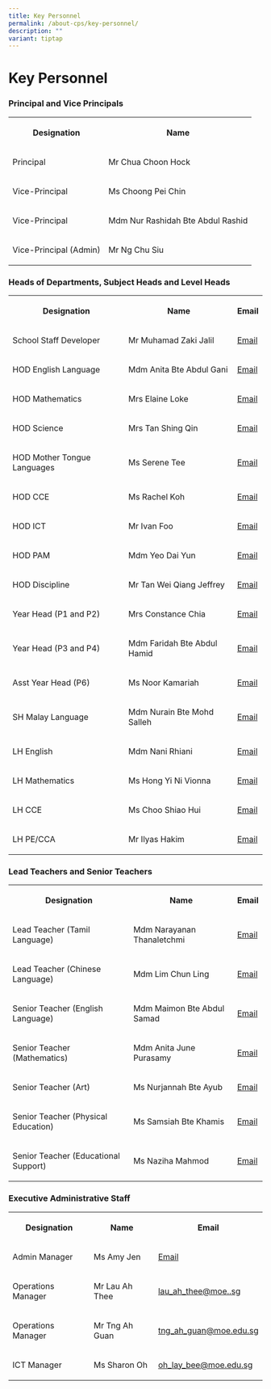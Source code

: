 ```yaml
---
title: Key Personnel
permalink: /about-cps/key-personnel/
description: ""
variant: tiptap
---
```

<h1><strong>Key Personnel</strong></h1><h3>Principal and Vice Principals</h3><table><tbody><tr><th rowspan="1" colspan="1"><p>Designation</p></th><th rowspan="1" colspan="1"><p>Name</p></th></tr><tr><td rowspan="1" colspan="1"><p>Principal</p></td><td rowspan="1" colspan="1"><p>Mr Chua Choon Hock</p></td></tr><tr><td rowspan="1" colspan="1"><p>Vice-Principal</p></td><td rowspan="1" colspan="1"><p>Ms Choong Pei Chin</p></td></tr><tr><td rowspan="1" colspan="1"><p>Vice-Principal</p></td><td rowspan="1" colspan="1"><p>Mdm Nur Rashidah Bte Abdul Rashid</p></td></tr><tr><td rowspan="1" colspan="1"><p>Vice-Principal (Admin)</p></td><td rowspan="1" colspan="1"><p>Mr Ng Chu Siu</p></td></tr></tbody></table><h3>Heads of Departments, Subject Heads and Level Heads</h3><table><tbody><tr><th rowspan="1" colspan="1"><p>Designation</p></th><th rowspan="1" colspan="1"><p>Name</p></th><th rowspan="1" colspan="1"><p>Email</p></th></tr><tr><td rowspan="1" colspan="1"><p>School Staff Developer</p></td><td rowspan="1" colspan="1"><p>Mr Muhamad Zaki Jalil </p></td><td rowspan="1" colspan="1"><p><a href="mailto:muhamad_zaki_b_jalil@moe.edu.sg" rel="noopener noreferrer nofollow" target="_blank">Email</a></p></td></tr><tr><td rowspan="1" colspan="1"><p>HOD English Language</p></td><td rowspan="1" colspan="1"><p>Mdm Anita Bte Abdul Gani</p></td><td rowspan="1" colspan="1"><p><a href="mailto:anita_abdul_gani@moe.edu.sg" rel="noopener noreferrer nofollow" target="_blank">Email</a></p></td></tr><tr><td rowspan="1" colspan="1"><p>HOD Mathematics</p></td><td rowspan="1" colspan="1"><p>Mrs Elaine Loke</p></td><td rowspan="1" colspan="1"><p><a href="mailto:chua_ee_ling_elaine@moe.edu.sg" rel="noopener noreferrer nofollow" target="_blank">Email</a></p></td></tr><tr><td rowspan="1" colspan="1"><p>HOD Science</p></td><td rowspan="1" colspan="1"><p>Mrs Tan Shing Qin</p></td><td rowspan="1" colspan="1"><p><a href="mailto:loy_shing_qin@moe.edu.sg" rel="noopener noreferrer nofollow" target="_blank">Email</a></p></td></tr><tr><td rowspan="1" colspan="1"><p>HOD Mother Tongue Languages</p></td><td rowspan="1" colspan="1"><p>Ms Serene Tee</p></td><td rowspan="1" colspan="1"><p><a href="mailto:tee_su_ling_serene@moe.edu.sg" rel="noopener noreferrer nofollow" target="_blank">Email</a></p></td></tr><tr><td rowspan="1" colspan="1"><p>HOD CCE</p></td><td rowspan="1" colspan="1"><p>Ms Rachel Koh </p></td><td rowspan="1" colspan="1"><p><a href="mailto:koh_xiuli_rachel@moe.edu.sg" rel="noopener noreferrer nofollow" target="_blank">Email</a></p></td></tr><tr><td rowspan="1" colspan="1"><p>HOD ICT</p></td><td rowspan="1" colspan="1"><p>Mr Ivan Foo</p></td><td rowspan="1" colspan="1"><p><a href="mailto:foo_yong_chin_ivan@moe.edu.sg" rel="noopener noreferrer nofollow" target="_blank">Email</a></p></td></tr><tr><td rowspan="1" colspan="1"><p>HOD PAM</p></td><td rowspan="1" colspan="1"><p>Mdm Yeo Dai Yun</p></td><td rowspan="1" colspan="1"><p><a href="mailto:yeo_dai_yun@moe.edu.sg" rel="noopener noreferrer nofollow" target="_blank">Email</a></p></td></tr><tr><td rowspan="1" colspan="1"><p>HOD Discipline</p></td><td rowspan="1" colspan="1"><p>Mr Tan Wei Qiang Jeffrey</p></td><td rowspan="1" colspan="1"><p><a href="mailto:tan_wei_qiang@moe.edu.sg" rel="noopener noreferrer nofollow" target="_blank">Email</a></p></td></tr><tr><td rowspan="1" colspan="1"><p>Year Head (P1 and P2)</p></td><td rowspan="1" colspan="1"><p>Mrs Constance Chia</p></td><td rowspan="1" colspan="1"><p><a href="mailto:chia_soon_neo_constance@moe.edu.sg" rel="noopener noreferrer nofollow" target="_blank">Email</a></p></td></tr><tr><td rowspan="1" colspan="1"><p>Year Head (P3 and P4)</p></td><td rowspan="1" colspan="1"><p>Mdm Faridah Bte Abdul Hamid</p></td><td rowspan="1" colspan="1"><p><a href="mailto:faridah_abdul_hamid_a@moe.edu.sg" rel="noopener noreferrer nofollow" target="_blank">Email</a></p></td></tr><tr><td rowspan="1" colspan="1"><p>Asst Year Head (P6)</p></td><td rowspan="1" colspan="1"><p>Ms Noor Kamariah </p></td><td rowspan="1" colspan="1"><p><a href="mailto:noor_kamariah_mohamed_raml@moe.edu.sg" rel="noopener noreferrer nofollow" target="_blank">Email</a></p></td></tr><tr><td rowspan="1" colspan="1"><p>SH Malay Language</p></td><td rowspan="1" colspan="1"><p>Mdm Nurain Bte Mohd Salleh</p></td><td rowspan="1" colspan="1"><p><a href="mailto:nurain_mohd_salleh@moe.edu.sg" rel="noopener noreferrer nofollow" target="_blank">Email</a></p></td></tr><tr><td rowspan="1" colspan="1"><p>LH English</p></td><td rowspan="1" colspan="1"><p>Mdm Nani Rhiani </p></td><td rowspan="1" colspan="1"><p><a href="mailto:nani_rhiani_mohd_taib@moe.edu.sg" rel="noopener noreferrer nofollow" target="_blank">Email</a></p></td></tr><tr><td rowspan="1" colspan="1"><p>LH Mathematics</p></td><td rowspan="1" colspan="1"><p>Ms Hong Yi Ni Vionna</p></td><td rowspan="1" colspan="1"><p><a href="mailto:hong_yi_ni_vionna@moe.edu.sg" rel="noopener noreferrer nofollow" target="_blank">Email</a></p></td></tr><tr><td rowspan="1" colspan="1"><p>LH CCE</p></td><td rowspan="1" colspan="1"><p>Ms Choo Shiao Hui</p></td><td rowspan="1" colspan="1"><p><a href="mailto:choo_shiao_hui@moe.edu.sg" rel="noopener noreferrer nofollow" target="_blank">Email</a></p></td></tr><tr><td rowspan="1" colspan="1"><p>LH PE/CCA</p></td><td rowspan="1" colspan="1"><p>Mr Ilyas Hakim</p></td><td rowspan="1" colspan="1"><p><a href="mailto:ilyas_hakim_jamaludin@moe.edu.sg" rel="noopener noreferrer nofollow" target="_blank">Email</a></p></td></tr></tbody></table><h3>Lead Teachers and Senior Teachers</h3><table><tbody><tr><th rowspan="1" colspan="1"><p>Designation</p></th><th rowspan="1" colspan="1"><p>Name</p></th><th rowspan="1" colspan="1"><p>Email</p></th></tr><tr><td rowspan="1" colspan="1"><p>Lead Teacher (Tamil Language)</p></td><td rowspan="1" colspan="1"><p>Mdm Narayanan Thanaletchmi</p></td><td rowspan="1" colspan="1"><p><a href="mailto:narayanan_thanaletchimi@moe.edu.sg" rel="noopener noreferrer nofollow" target="_blank">Email</a></p></td></tr><tr><td rowspan="1" colspan="1"><p>Lead Teacher (Chinese Language)</p></td><td rowspan="1" colspan="1"><p>Mdm Lim Chun Ling</p></td><td rowspan="1" colspan="1"><p><a href="mailto:lim_chun_ling@moe.edu.sg" rel="noopener noreferrer nofollow" target="_blank">Email</a></p></td></tr><tr><td rowspan="1" colspan="1"><p>Senior Teacher (English Language)</p></td><td rowspan="1" colspan="1"><p>Mdm Maimon Bte Abdul Samad</p></td><td rowspan="1" colspan="1"><p><a href="mailto:maimon_abdul_samad@moe.edu.sg" rel="noopener noreferrer nofollow" target="_blank">Email</a></p></td></tr><tr><td rowspan="1" colspan="1"><p>Senior Teacher (Mathematics)</p></td><td rowspan="1" colspan="1"><p>Mdm Anita June Purasamy</p></td><td rowspan="1" colspan="1"><p><a href="mailto:anita_june_purasamy@moe.edu.sg" rel="noopener noreferrer nofollow" target="_blank">Email</a></p></td></tr><tr><td rowspan="1" colspan="1"><p>Senior Teacher (Art)</p></td><td rowspan="1" colspan="1"><p>Ms Nurjannah Bte Ayub</p></td><td rowspan="1" colspan="1"><p><a href="mailto:nurjannah_ayub@moe.edu.sg" rel="noopener noreferrer nofollow" target="_blank">Email</a></p></td></tr><tr><td rowspan="1" colspan="1"><p>Senior Teacher (Physical Education)</p></td><td rowspan="1" colspan="1"><p>Ms Samsiah Bte Khamis</p></td><td rowspan="1" colspan="1"><p><a href="mailto:samsiah_khamis@moe.edu.sg" rel="noopener noreferrer nofollow" target="_blank">Email</a></p></td></tr><tr><td rowspan="1" colspan="1"><p>Senior Teacher (Educational Support)</p></td><td rowspan="1" colspan="1"><p>Ms Naziha Mahmod</p></td><td rowspan="1" colspan="1"><p><a href="mailto:naziha_mahmod@moe.edu.sg" rel="noopener noreferrer nofollow" target="_blank">Email</a></p></td></tr></tbody></table><h3>Executive Administrative Staff</h3><table><tbody><tr><th rowspan="1" colspan="1"><p>Designation</p></th><th rowspan="1" colspan="1"><p>Name</p></th><th rowspan="1" colspan="1"><p>Email</p></th></tr><tr><td rowspan="1" colspan="1"><p>Admin Manager</p></td><td rowspan="1" colspan="1"><p>Ms Amy Jen</p></td><td rowspan="1" colspan="1"><p><a href="mailto:jen_amy@moe.edu.sg" rel="noopener noreferrer nofollow" target="_blank">Email</a></p></td></tr><tr><td rowspan="1" colspan="1"><p>Operations Manager</p></td><td rowspan="1" colspan="1"><p>Mr Lau Ah Thee</p></td><td rowspan="1" colspan="1"><p><a href="mailto:lau_ah_thee@moe..sg" rel="noopener noreferrer nofollow" target="_blank">lau_ah_thee@moe..sg</a></p></td></tr><tr><td rowspan="1" colspan="1"><p>Operations Manager</p></td><td rowspan="1" colspan="1"><p>Mr Tng Ah Guan</p></td><td rowspan="1" colspan="1"><p><a href="mailto:tng_ah_guan@moe.edu.sg" rel="noopener noreferrer nofollow" target="_blank">tng_ah_guan@moe.edu.sg</a></p></td></tr><tr><td rowspan="1" colspan="1"><p>ICT Manager</p></td><td rowspan="1" colspan="1"><p>Ms Sharon Oh</p></td><td rowspan="1" colspan="1"><p><a href="mailto:oh_lay_bee@moe.edu.sg" rel="noopener noreferrer nofollow" target="_blank">oh_lay_bee@moe.edu.sg</a></p></td></tr></tbody></table><p></p>